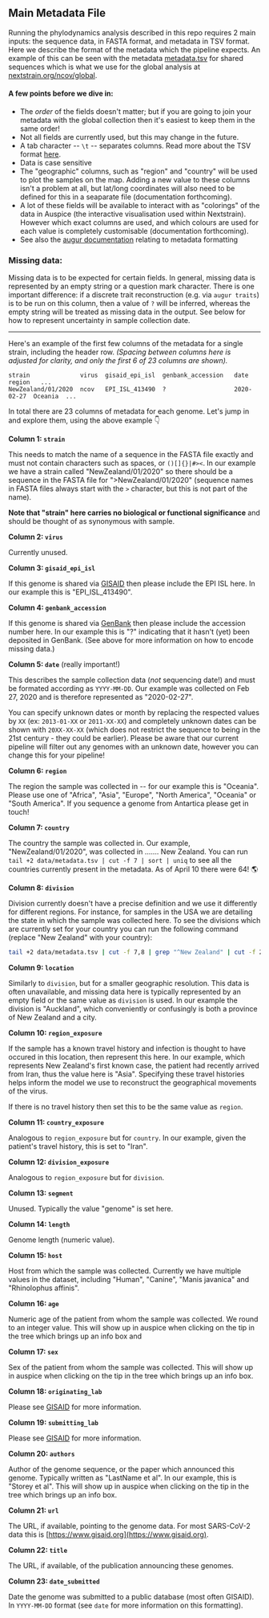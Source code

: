 ## Main Metadata File

Running the phylodynamics analysis described in this repo requires 2 main inputs: the sequence data, in FASTA format, and metadata in TSV format.
Here we describe the format of the metadata which the pipeline expects.
An example of this can be seen with the metadata [metadata.tsv](../data/metadata.tsv) for shared sequences which is what we use for the global analysis at [nextstrain.org/ncov/global](https://nextstrain.org/ncov/global). 

#### A few points before we dive in:
- The _order_ of the fields doesn't matter; but if you are going to join your metadata with the global collection then it's easiest to keep them in the same order!
- Not all fields are currently used, but this may change in the future.
- A tab character -- `\t` -- separates columns. Read more about the TSV format [here](https://en.wikipedia.org/wiki/Tab-separated_values).
- Data is case sensitive
- The "geographic" columns, such as "region" and "country" will be used to plot the samples on the map.
Adding a new value to these columns isn't a problem at all, but lat/long coordinates will also need to be defined for this in a seaparate file (documentation forthcoming).
- A lot of these fields will be available to interact with as "colorings" of the data in Auspice (the interactive visualisation used within Nextstrain). However which exact columns are used, and which colours are used for each value is completely customisable (documentation forthcoming).
- See also the [augur documentation](https://nextstrain-augur.readthedocs.io/en/stable/faq/metadata.html) relating to metadata formatting

### Missing data:

Missing data is to be expected for certain fields.
In general, missing data is represented by an empty string or a question mark character.
There is one important difference: if a discrete trait reconstruction (e.g. via `augur traits`) is to be run on this column, then a value of `?` will be inferred, whereas the empty string will be treated as missing data in the output. See below for how to represent uncertainty in sample collection date.

---


Here's an example of the first few columns of the metadata for a single strain, including the header row. _(Spacing between columns here is adjusted for clarity, and only the first 6 of 23 columns are shown)._
```
strain              virus  gisaid_epi_isl  genbank_accession   date        region   ...
NewZealand/01/2020  ncov   EPI_ISL_413490  ?                   2020-02-27  Oceania  ...
```

In total there are 23 columns of metadata for each genome.
Let's jump in and explore them, using the above example 👇

**Column 1: `strain`**

This needs to match the name of a sequence in the FASTA file exactly and must not contain characters such as spaces, or `()[]{}|#><`.
In our example we have a strain called "NewZealand/01/2020" so there should be a sequence in the FASTA file for ">NewZealand/01/2020" (sequence names in FASTA files always start with the `>` character, but this is not part of the name).

**Note that "strain" here carries no biological or functional significance** and should be thought of as synonymous with sample.

**Column 2: `virus`**

Currently unused.

**Column 3: `gisaid_epi_isl`**

If this genome is shared via [GISAID](https://www.gisaid.org/) then please include the EPI ISL here. In our example this is "EPI_ISL_413490".

**Column 4: `genbank_accession`**

If this genome is shared via [GenBank](https://www.ncbi.nlm.nih.gov/genbank/) then please include the accession number here. In our example this is "?" indicating that it hasn't (yet) been deposited in GenBank. (See above for more information on how to encode missing data.)

**Column 5: `date`** (really important!)

This describes the sample collection data (_not_ sequencing date!) and must be formated according as `YYYY-MM-DD`. 
Our example was collected on Feb 27, 2020 and is therefore represented as "2020-02-27".

You can specify unknown dates or month by replacing the respected values by `XX` (ex: `2013-01-XX` or `2011-XX-XX`) and completely unknown dates can be shown with `20XX-XX-XX` (which does not restrict the sequence to being in the 21st century - they could be earlier).
Please be aware that our current pipeline will filter out any genomes with an unknown date, however you can change this for your pipeline!

**Column 6: `region`**

The region the sample was collected in -- for our example this is "Oceania".
Please use one of "Africa", "Asia", "Europe", "North America", "Oceania" or "South America".
If you sequence a genome from Antartica please get in touch!


**Column 7: `country`**

The country the sample was collected in. Our example, "NewZealand/01/2020", was collected in ....... New Zealand.
You can run `tail +2 data/metadata.tsv | cut -f 7 | sort | uniq` to see all the countries currently present in the metadata.
As of April 10 there were 64! 🌎

**Column 8: `division`**

Division currently doesn't have a precise definition and we use it differently for different regions.
For instance, for samples in the USA we are detailing the state in which the sample was collected here.
To see the divisions which are currently set for your country you can run the following command (replace "New Zealand" with your country):
```bash
tail +2 data/metadata.tsv | cut -f 7,8 | grep "^New Zealand" | cut -f 2 | sort | uniq
```

**Column 9: `location`**

Similarly to `division`, but for a smaller geographic resolution. This data is often unavailable, and missing data here is typically represented by an empty field or the same value as `division` is used.
In our example the division is "Auckland", which conveniently or confusingly is both a province of New Zealand and a city.

**Column 10: `region_exposure`**

If the sample has a known travel history and infection is thought to have occured in this location, then represent this here.
In our example, which represents New Zealand's first known case, the patient had recently arrived from Iran, thus the value here is "Asia".
Specifying these travel histories helps inform the model we use to reconstruct the geographical movements of the virus.

If there is no travel history then set this to be the same value as `region`.


**Column 11: `country_exposure`**

Analogous to `region_exposure` but for `country`.
In our example, given the patient's travel history, this is set to "Iran".

**Column 12: `division_exposure`**

Analogous to `region_exposure` but for `division`.

**Column 13: `segment`**

Unused. Typically the value "genome" is set here.

**Column 14: `length`**

Genome length (numeric value).

**Column 15: `host`**

Host from which the sample was collected.
Currently we have multiple values in the dataset, including "Human", "Canine", "Manis javanica" and "Rhinolophus affinis".

**Column 16: `age`**

Numeric age of the patient from whom the sample was collected.
We round to an integer value.
This will show up in auspice when clicking on the tip in the tree which brings up an info box and 

**Column 17: `sex`**

Sex of the patient from whom the sample was collected.
This will show up in auspice when clicking on the tip in the tree which brings up an info box.

**Column 18: `originating_lab`**

Please see [GISAID](https://www.gisaid.org/help/publish-with-gisaid-references/) for more information.

**Column 19: `submitting_lab`**

Please see [GISAID](https://www.gisaid.org/help/publish-with-gisaid-references/) for more information.

**Column 20: `authors`**

Author of the genome sequence, or the paper which announced this genome.
Typically written as "LastName et al".
In our example, this is "Storey et al".
This will show up in auspice when clicking on the tip in the tree which brings up an info box.


**Column 21: `url`**

The URL, if available, pointing to the genome data.
For most SARS-CoV-2 data this is [https://www.gisaid.org](https://www.gisaid.org).

**Column 22: `title`**

The URL, if available, of the publication announcing these genomes. 

**Column 23: `date_submitted`**

Date the genome was submitted to a public database (most often GISAID).
In `YYYY-MM-DD` format (see `date` for more information on this formatting).


